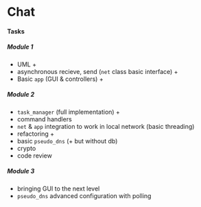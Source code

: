 # Chat
#### Tasks
##### Module 1
- UML +
- asynchronous recieve, send (`net` class basic interface) +
- Basic `app` (GUI & controllers) +

##### Module 2
- `task_manager` (full implementation) +
- command handlers
- `net` & `app` integration to work in local network (basic threading)
- refactoring +
- basic `pseudo_dns` (+ but without db)
- crypto
- code review

##### Module 3
- bringing GUI to the next level
- `pseudo_dns` advanced configuration with polling
